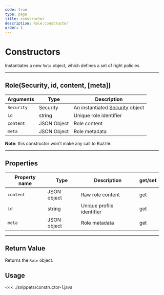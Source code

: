 ```yaml
---
code: true
type: page
title: constructor
description: Role:constructor
order: 1
---
```


# Constructors

Instantiates a new `Role` object, which defines a set of right policies.

---

## Role(Security, id, content, [meta])

| Arguments  | Type        | Description                                                             |
| ---------- | ----------- | ----------------------------------------------------------------------- |
| `Security` | Security    | An instantiated [Security](/sdk/android/3/core-classes/security/) object |
| `id`       | string      | Unique role identifier                                                  |
| `content`  | JSON Object | Role content                                                            |
| `meta`     | JSON Object | Role metadata                                                           |

**Note:** this constructor won't make any call to Kuzzle.

---

## Properties

| Property name | Type        | Description               | get/set |
| ------------- | ----------- | ------------------------- | ------- |
| `content`     | JSON object | Raw role content          | get     |
| `id`          | string      | Unique profile identifier | get     |
| `meta`        | JSON object | Role metadata             | get     |

---

## Return Value

Returns the `Role` object.

## Usage

<<< ./snippets/constructor-1.java
